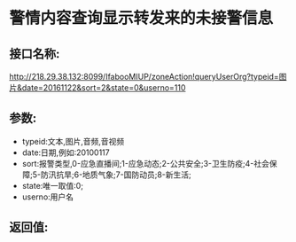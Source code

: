 # 警情内容查询显示转发来的未接警信息

## 接口名称:

<http://218.29.38.132:8099/IfabooMIUP/zoneAction!queryUserOrg?typeid=图片&date=20161122&sort=2&state=0&userno=110>

## 参数:

- typeid:文本,图片,音频,音视频
- date:日期,例如:20100117
- sort:报警类型,0-应急直播间;1-应急动态;2-公共安全;3-卫生防疫;4-社会保障;5-防汛抗旱;6-地质气象;7-国防动员;8-新生活;
- state:唯一取值:0;
- userno:用户名

## 返回值:
